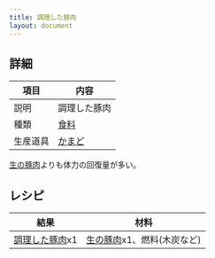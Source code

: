 ```yaml
---
title: 調理した豚肉
layout: document
---
```

## 詳細

|項目|内容|
|---|---|
|説明|調理した豚肉|
|種類|[食料](食料)|
|生産道具|[かまど](かまど)|

[生の豚肉](生の豚肉)よりも体力の回復量が多い。

## レシピ

|結果|材料|
|---|---|
|[調理した豚肉](調理した豚肉)x1|[生の豚肉](生の豚肉)x1、燃料(木炭など)|

